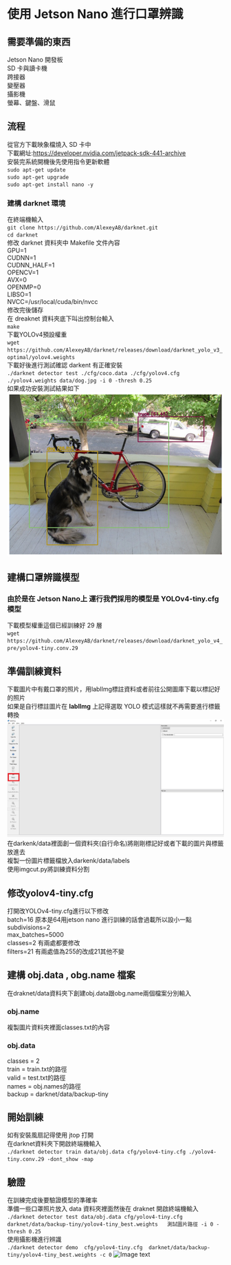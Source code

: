 # **使用 Jetson Nano 進行口罩辨識**  
## 需要準備的東西   
Jetson Nano 開發板  
SD 卡與讀卡機    
跨接器  
變壓器  
攝影機  
螢幕、鍵盤、滑鼠  
## **流程**  
從官方下載映象檔燒入 SD 卡中  
下載網址:https://developer.nvidia.com/jetpack-sdk-441-archive      
安裝完系統開機後先使用指令更新軟體  
`sudo apt-get update`  
`sudo apt-get upgrade`  
`sudo apt-get install nano -y`  
### **建構 darknet 環境**
在終端機輸入  
 `git clone https://github.com/AlexeyAB/darknet.git`  
`cd darknet`  
修改 darknet 資料夾中 Makefile 文件內容  
GPU=1  
CUDNN=1  
CUDNN_HALF=1  
OPENCV=1  
AVX=0  
OPENMP=0  
LIBSO=1  
NVCC=/usr/local/cuda/bin/nvcc  
修改完後儲存  
在 dreaknet 資料夾底下叫出控制台輸入  
`make`  
下載YOLOv4預設權重  
`wget https://github.com/AlexeyAB/darknet/releases/download/darknet_yolo_v3_optimal/yolov4.weights`  
下載好後進行測試確認 darkent 有正確安裝  
`./darknet detector test ./cfg/coco.data ./cfg/yolov4.cfg ./yolov4.weights data/dog.jpg -i 0 -thresh 0.25`    
如果成功安裝測試結果如下  
 ![Image text](https://github.com/guizaida/How-to-do-jetson-nano-maskcheck/blob/31bb971b80d0a46909610c9327506a528ac685e5/img/111.jpg)  
## **建構口罩辨識模型**  
### 由於是在 Jetson Nano上 運行我們採用的模型是 YOLOv4-tiny.cfg 模型
下載模型權重這個已經訓練好 29 層  
`wget https://github.com/AlexeyAB/darknet/releases/download/darknet_yolo_v4_pre/yolov4-tiny.conv.29` 
## 準備訓練資料  
下載圖片中有戴口罩的照片，用lablImg標註資料或者前往公開圖庫下載以標記好的照片  
如果是自行標註圖片在 **lablImg** 上記得選取 YOLO 模式這樣就不再需要進行標籤轉換  
![Image text](https://github.com/guizaida/How-to-do-jetson-nano-maskcheck/blob/31bb971b80d0a46909610c9327506a528ac685e5/img/112.jpg)    
在darkenk/data裡面創一個資料夾(自行命名)將剛剛標記好或者下載的圖片與標籤放進去  
複製一份圖片標籤檔放入darkenk/data/labels  
使用imgcut.py將訓練資料分割  
## **修改yolov4-tiny.cfg**  
打開改YOLOv4-tiny.cfg進行以下修改  
batch=16 原本是64用jetson nano 進行訓練的話會過載所以設小一點  
subdivisions=2  
max_batches=5000  
classes=2 有兩處都要修改    
filters=21  有兩處值為255的改成21其他不變  
## **建構 obj.data , obg.name 檔案**  
在draknet/data資料夾下創建obj.data跟obg.name兩個檔案分別輸入  
### **obj.name**  
複製圖片資料夾裡面classes.txt的內容  
### **obj.data**
classes = 2  
train = train.txt的路徑   
valid = test.txt的路徑  
names = obj.names的路徑  
backup = darknet/data/backup-tiny  
## **開始訓練**  
如有安裝風扇記得使用 jtop 打開  
在darknet資料夾下開啟終端機輸入  
`./darknet detector train data/obj.data cfg/yolov4-tiny.cfg ./yolov4-tiny.conv.29 -dont_show -map`  
## **驗證**
在訓練完成後要驗證模型的準確率  
準備一些口罩照片放入 data 資料夾裡面然後在 draknet 開啟終端機輸入  
`./darknet detector test data/obj.data cfg/yolov4-tiny.cfg  darknet/data/backup-tiny/yolov4-tiny_best.weights   測試圖片路徑 -i 0 -thresh 0.25`  
使用攝影機進行辨識  
`./darknet detector demo  cfg/yolov4-tiny.cfg  darknet/data/backup-tiny/yolov4-tiny_best.weights -c 0`
![Image text](https://github.com/guizaida/IN-JETSON-NANO-MASKCHECK-USE-YOLOV4/blob/0b9cd81e17ecd3def6d169857d45b97a253f8d37/gif/test1.gif)   


